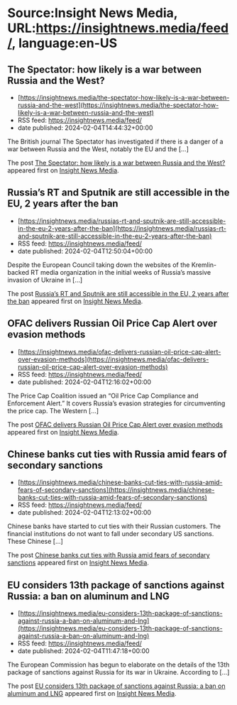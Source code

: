 # Source:Insight News Media, URL:https://insightnews.media/feed/, language:en-US

## The Spectator: how likely is a war between Russia and the West?
 - [https://insightnews.media/the-spectator-how-likely-is-a-war-between-russia-and-the-west](https://insightnews.media/the-spectator-how-likely-is-a-war-between-russia-and-the-west)
 - RSS feed: https://insightnews.media/feed/
 - date published: 2024-02-04T14:44:32+00:00

<p>The British journal The Spectator has investigated if there is a danger of a war between Russia and the West, notably the EU and the [&#8230;]</p>
<p>The post <a href="https://insightnews.media/the-spectator-how-likely-is-a-war-between-russia-and-the-west/">The Spectator: how likely is a war between Russia and the West?</a> appeared first on <a href="https://insightnews.media">Insight News Media</a>.</p>

## Russia’s RT and Sputnik are still accessible in the EU, 2 years after the ban
 - [https://insightnews.media/russias-rt-and-sputnik-are-still-accessible-in-the-eu-2-years-after-the-ban](https://insightnews.media/russias-rt-and-sputnik-are-still-accessible-in-the-eu-2-years-after-the-ban)
 - RSS feed: https://insightnews.media/feed/
 - date published: 2024-02-04T12:50:04+00:00

<p>Despite the European Council taking down the websites of the Kremlin-backed RT media organization in the initial weeks of Russia&#8217;s massive invasion of Ukraine in [&#8230;]</p>
<p>The post <a href="https://insightnews.media/russias-rt-and-sputnik-are-still-accessible-in-the-eu-2-years-after-the-ban/">Russia&#8217;s RT and Sputnik are still accessible in the EU, 2 years after the ban</a> appeared first on <a href="https://insightnews.media">Insight News Media</a>.</p>

## OFAC delivers Russian Oil Price Cap Alert over evasion methods
 - [https://insightnews.media/ofac-delivers-russian-oil-price-cap-alert-over-evasion-methods](https://insightnews.media/ofac-delivers-russian-oil-price-cap-alert-over-evasion-methods)
 - RSS feed: https://insightnews.media/feed/
 - date published: 2024-02-04T12:16:02+00:00

<p>The Price Cap Coalition issued an &#8220;Oil Price Cap Compliance and Enforcement Alert.&#8221; It covers Russia&#8217;s evasion strategies for circumventing the price cap. The Western [&#8230;]</p>
<p>The post <a href="https://insightnews.media/ofac-delivers-russian-oil-price-cap-alert-over-evasion-methods/">OFAC delivers Russian Oil Price Cap Alert over evasion methods</a> appeared first on <a href="https://insightnews.media">Insight News Media</a>.</p>

## Chinese banks cut ties with Russia amid fears of secondary sanctions
 - [https://insightnews.media/chinese-banks-cut-ties-with-russia-amid-fears-of-secondary-sanctions](https://insightnews.media/chinese-banks-cut-ties-with-russia-amid-fears-of-secondary-sanctions)
 - RSS feed: https://insightnews.media/feed/
 - date published: 2024-02-04T12:13:02+00:00

<p>Chinese banks have started to cut ties with their Russian customers. The financial institutions do not want to fall under secondary US sanctions. These Chinese [&#8230;]</p>
<p>The post <a href="https://insightnews.media/chinese-banks-cut-ties-with-russia-amid-fears-of-secondary-sanctions/">Chinese banks cut ties with Russia amid fears of secondary sanctions</a> appeared first on <a href="https://insightnews.media">Insight News Media</a>.</p>

## EU considers 13th package of sanctions against Russia: a ban on aluminum and LNG
 - [https://insightnews.media/eu-considers-13th-package-of-sanctions-against-russia-a-ban-on-aluminum-and-lng](https://insightnews.media/eu-considers-13th-package-of-sanctions-against-russia-a-ban-on-aluminum-and-lng)
 - RSS feed: https://insightnews.media/feed/
 - date published: 2024-02-04T11:47:18+00:00

<p>The European Commission has begun to elaborate on the details of the 13th package of sanctions against Russia for its war in Ukraine. According to [&#8230;]</p>
<p>The post <a href="https://insightnews.media/eu-considers-13th-package-of-sanctions-against-russia-a-ban-on-aluminum-and-lng/">EU considers 13th package of sanctions against Russia: a ban on aluminum and LNG</a> appeared first on <a href="https://insightnews.media">Insight News Media</a>.</p>

